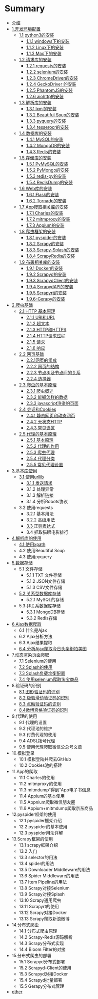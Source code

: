 # Summary

* [介绍](README.md)
* [1.开发环境配置](1.kaifahuanjing/1kai-fa-huan-jing-pei-zhi.md)
  * [1.1 python3的安装](1.kaifahuanjing/1.1-python3.md)
    * [1.1.1 windows下的安装](1.kaifahuanjing/1.1.1-windows.md)
    * [1.1.2 Linux下的安装](1.kaifahuanjing/1.1.2-linux.md)
    * [1.1.3 Mac下的安装](1.kaifahuanjing/113-macxia-de-an-zhuang.md)
  * [1.2 请求库的安装](1.kaifahuanjing/12-qing-qiu-ku-de-an-zhuang.md)
    * [1.2.1 requests的安装](1.kaifahuanjing/12-qing-qiu-ku-de-an-zhuang/121-requestsde-an-zhuang.md)
    * [1.2.2 selenium的安装](1.kaifahuanjing/12-qing-qiu-ku-de-an-zhuang/122-seleniumde-an-zhuang.md)
    * [1.2.3 ChromeDriver的安装](1.kaifahuanjing/12-qing-qiu-ku-de-an-zhuang/123-chromedriverde-an-zhuang.md)
    * [1.2.4 GeckoDriver 的安装](1.kaifahuanjing/12-qing-qiu-ku-de-an-zhuang/124-grckodriverde-an-zhuang.md)
    * [1.2.5 PhantomJS的安装](1.kaifahuanjing/12-qing-qiu-ku-de-an-zhuang/125-phantomjsde-an-zhuang.md)
    * [1.2.6 aiohttp的安装](1.kaifahuanjing/12-qing-qiu-ku-de-an-zhuang/125-aiohttpde-an-zhuang.md)
  * [1.3 解析库的安装](1.kaifahuanjing/1.3.md)
    * [1.3.1 lxml的安装](1.kaifahuanjing/1.3/131-lxmlde-an-zhuang.md)
    * [1.3.2 Beautiful Soup的安装](1.kaifahuanjing/1.3/132-beautiful-soupde-an-zhuang.md)
    * [1.3.3 pyquery的安装](1.kaifahuanjing/1.3/133-pyqueryde-an-zhuang.md)
    * [1.3.4 tesserocr的安装](1.kaifahuanjing/1.3/134-tesserocrde-an-zhuang.md)
  * [1.4 数据库的安装](1.kaifahuanjing/14-shu-ju-ku-de-an-zhuang.md)
    * [1.4.1 MySQL的安装](1.kaifahuanjing/14-shu-ju-ku-de-an-zhuang/141-mysqlde-an-zhuang.md)
    * [1.4.2 MongoDB的安装](1.kaifahuanjing/14-shu-ju-ku-de-an-zhuang/142-mongodbde-an-zhuang.md)
    * [1.4.3 Redis的安装](1.kaifahuanjing/14-shu-ju-ku-de-an-zhuang/143-redisde-an-zhuang.md)
  * [1.5 存储库的安装](1.kaifahuanjing/15-cun-chu-ku-de-an-zhuang.md)
    * [1.5.1 PyMySQL的安装](1.kaifahuanjing/15-cun-chu-ku-de-an-zhuang/151-pymysqlde-an-zhuang.md)
    * [1.5.2 PyMongo的安装](1.kaifahuanjing/15-cun-chu-ku-de-an-zhuang/152-pymongode-an-zhuang.md)
    * [1.5.3 redis-py的安装](1.kaifahuanjing/15-cun-chu-ku-de-an-zhuang/153-redis-pyde-an-zhuang.md)
    * [1.5.4 RedisDump的安装](1.kaifahuanjing/15-cun-chu-ku-de-an-zhuang/154-redisdumpde-an-zhuang.md)
  * [1.6 Web库的安装](1.kaifahuanjing/16-webku-de-an-zhuang.md)
    * [1.6.1 Flask的安装](1.kaifahuanjing/16-webku-de-an-zhuang/161-flaskde-an-zhuang.md)
    * [1.6.2 Tornado的安装](1.kaifahuanjing/16-webku-de-an-zhuang/162-tornadode-an-zhuang.md)
  * [1.7 App爬取相关库的安装](1.kaifahuanjing/17-apppa-qu-xiang-guan-ku-de-an-zhuang.md)
    * [1.7.1 Charles的安装](1.kaifahuanjing/17-apppa-qu-xiang-guan-ku-de-an-zhuang/171-charlesde-an-zhuang.md)
    * [1.7.2 mitmproxy的安装](1.kaifahuanjing/17-apppa-qu-xiang-guan-ku-de-an-zhuang/172-mitmproxyde-an-zhuang.md)
    * [1.7.3 Appium的安装](1.kaifahuanjing/17-apppa-qu-xiang-guan-ku-de-an-zhuang/173-appiumde-an-zhuang.md)
  * [1.8 爬虫框架的安装](1.kaifahuanjing/18-pa-chong-kuang-jia-de-an-zhuang.md)
    * [1.8.1 pyspider的安装](1.kaifahuanjing/18-pa-chong-kuang-jia-de-an-zhuang/181-pyspiderde-an-zhuang.md)
    * [1.8.2 Scrapy的安装](1.kaifahuanjing/18-pa-chong-kuang-jia-de-an-zhuang/182-scrapyde-an-zhuang.md)
    * [1.8.3 Scrapy-Splash的安装](1.kaifahuanjing/18-pa-chong-kuang-jia-de-an-zhuang/183-scrapy-splashde-an-zhuang.md)
    * [1.8.4 ScrapyRedis的安装](1.kaifahuanjing/18-pa-chong-kuang-jia-de-an-zhuang/184-scrapy-splashde-an-zhuang.md)
  * [1.9 布署相关库的安装](1.kaifahuanjing/19-bu-shu-xiang-guan-ku-de-an-zhuang.md)
    * [1.9.1 Docker的安装](1.kaifahuanjing/19-bu-shu-xiang-guan-ku-de-an-zhuang/191-dockerde-an-zhuang.md)
    * [1.9.2 Scrapyd的安装](1.kaifahuanjing/19-bu-shu-xiang-guan-ku-de-an-zhuang/192-scrapydde-an-zhuang.md)
    * [1.9.3 ScrapydClient的安装](1.kaifahuanjing/19-bu-shu-xiang-guan-ku-de-an-zhuang/193-scrapydclientde-an-zhuang.md)
    * [1.9.4 ScrapydAPI的安装](1.kaifahuanjing/19-bu-shu-xiang-guan-ku-de-an-zhuang/194-scrapydapide-an-zhuang.md)
    * [1.9.5 Scrapyrt的安装](1.kaifahuanjing/19-bu-shu-xiang-guan-ku-de-an-zhuang/195-scrapyrtde-an-zhuang.md)
    * [1.9.6-Gerapy的安装](1.kaifahuanjing/19-bu-shu-xiang-guan-ku-de-an-zhuang/196-gerapyde-an-zhuang.md)
* [2.爬虫基础](2pa-chong-ji-chu.md)
  * [2.1 HTTP 基本原理](2pa-chong-ji-chu/21-http-ji-ben-yuan-li.md)
    * [2.1.1 URI和URL](2pa-chong-ji-chu/21-http-ji-ben-yuan-li/211-urihe-url.md)
    * [2.1.2 超文本](2pa-chong-ji-chu/21-http-ji-ben-yuan-li/212-chao-wen-ben.md)
    * [2.1.3 HTTP和HTTPS](2pa-chong-ji-chu/21-http-ji-ben-yuan-li/213-httphe-https.md)
    * [2.1.4 HTTP请求过程](2pa-chong-ji-chu/21-http-ji-ben-yuan-li/214-httpqing-qiu-guo-cheng.md)
    * [2.1.5 请求](2pa-chong-ji-chu/21-http-ji-ben-yuan-li/215-qing-qiu.md)
    * [2.1.6 响应](2pa-chong-ji-chu/21-http-ji-ben-yuan-li/216-xiang-ying.md)
  * [2.2 网页基础](2pa-chong-ji-chu/22-wang-ye-ji-chu.md)
    * [2.2.1网页的组成](2pa-chong-ji-chu/22-wang-ye-ji-chu/221wang-ye-de-zu-cheng.md)
    * [2.2.2 网页的结构](2pa-chong-ji-chu/22-wang-ye-ji-chu/222-wang-ye-de-jie-gou.md)
    * [2.2.3 节点树及节点间的关系](2pa-chong-ji-chu/22-wang-ye-ji-chu/223-jie-dian-shu-ji-jie-dian-jian-de-guan-xi.md)
    * [2.2.4 选择器](2pa-chong-ji-chu/22-wang-ye-ji-chu/224-xuan-ze-qi.md)
  * [2.3 爬虫的基本原理](2pa-chong-ji-chu/23-pa-chong-de-ji-ben-yuan-li.md)
    * [2.3.1 爬虫概述](2pa-chong-ji-chu/23-pa-chong-de-ji-ben-yuan-li/231-pa-chong-gai-shu.md)
    * [2.3.2 能抓怎样的数据](2pa-chong-ji-chu/23-pa-chong-de-ji-ben-yuan-li/232-neng-zhua-zen-yang-de-shu-ju.md)
    * [2.3.3 javascript渲染的页面](2pa-chong-ji-chu/23-pa-chong-de-ji-ben-yuan-li/233-javascriptxuan-ran-de-ye-mian.md)
  * [2.4 会话和Cookies](2pa-chong-ji-chu/24-hui-hua-he-cookies.md)
    * [2.4.1 静态网页和动态网页](2pa-chong-ji-chu/24-hui-hua-he-cookies/241-jing-tai-wang-ye-he-dong-tai-wang-ye.md)
    * [2.4.2 无状态HTTP](2pa-chong-ji-chu/24-hui-hua-he-cookies/242-wu-zhuang-tai-http.md)
    * [2.4.3 常见误区](2pa-chong-ji-chu/24-hui-hua-he-cookies/243-chang-jian-wu-qu.md)
  * [2.5 代理的基本原理](2pa-chong-ji-chu/25-dai-li-de-ji-ben-yuan-li.md)
    * [2.5.1 基本原理](2pa-chong-ji-chu/25-dai-li-de-ji-ben-yuan-li/251-ji-ben-yuan-li.md)
    * [2.5.2 代理的作用](2pa-chong-ji-chu/25-dai-li-de-ji-ben-yuan-li/252-dai-li-de-zuo-yong.md)
    * [2.5.3 爬虫代理](2pa-chong-ji-chu/25-dai-li-de-ji-ben-yuan-li/253-pa-chong-dai-li.md)
    * [2.5.4 代理分类](2pa-chong-ji-chu/25-dai-li-de-ji-ben-yuan-li/254-dai-li-fen-lei.md)
    * [2.5.5 常见代理设置](2pa-chong-ji-chu/25-dai-li-de-ji-ben-yuan-li/255-chang-jian-dai-li-she-zhi.md)
* [3.基本库使用](3ji-ben-ku-shi-yong.md)
  * [3.1 使用urllib](3ji-ben-ku-shi-yong/31-shi-yong-urllib.md)
    * [3.1.1 发送请求](3ji-ben-ku-shi-yong/31-shi-yong-urllib/311-fa-song-qing-qiu.md)
    * 3.1.2 处理异常
    * 3.1.3 解析链接
    * 3.1.4 分析Robots协议
  * 3.2 使用requests
    * 3.2.1 基本用法
    * 3.2.2 高级用法
    * [3.3 正则表达式](3-ji-ben-ku-de-shi-yong/33-zheng-ze-biao-da-shi.md)
    * 3.4 抓取猫眼电影排行
* [4.解析库的使用](4jie-xi-ku-de-shi-yong.md)
  * [4.1 使用xpath](4jie-xi-ku-de-shi-yong/41-shi-yong-xpath.md)
  * 4.2 使用Beautiful Soup
  * 4.3 使用pyquery
* [5.数据存储](5shu-ju-cun-chu.md)
  * 5.1 文件存储
    * 5.1.1 TXT 文件存储
    * 5.1.2 JSON文件存储
    * 5.1.3 CSV文件存储
  * [5.2 关系型数据库存储](5shu-ju-cun-chu/52-guan-xi-xing-shu-ju-ku-cun-chu.md)
    * 5.2.1 MySQL的存储
  * 5.3 非关系数据库存储
    * 5.3.1 MongoDB存储
    * 5.3.2 Redis存储
* [6.Ajax数据爬取](6ajaxshu-ju-pa-qu.md)
  * 6.1 什么是Ajax
  * 6.2 Ajax分析方法
  * 6.3 Ajax结果提取
  * [6.4 分析Ajax爬取今日头条街拍美图](6ajaxshu-ju-pa-qu/64-fen-xi-ajax-pa-qu-jin-ri-tou-tiao-jie-pai-mei-tu.md)
* 7.动态渲染页面爬取
  * 7.1 Selenium的使用
  * [7.2 Splash的使用](7dong-tai-xuan-ran-ye-mian-pa-qu/72-splashde-shi-yong.md)
  * [7.3 Splash负载均衡配置](7dong-tai-xuan-ran-ye-mian-pa-qu/73-splashfu-zai-jun-heng-pei-zhi.md)
  * [7.4 使用selenium爬取淘宝商品](7dong-tai-xuan-ran-ye-mian-pa-qu/74-shi-yong-selenium-pa-qu-tao-bao-shang-pin.md)
* 8.验证码的识别
  * [8.1 图形验证码的识别](8yan-zheng-ma-de-shi-bie/81-tu-xing-yan-zheng-ma-de-shi-bie.md)
  * [8.2 极验滑动验证码的识别](8yan-zheng-ma-de-shi-bie/82-ji-yan-hua-dong-yan-zheng-ma-de-shi-bie.md)
  * [8.3 点触验证码的识别](8yan-zheng-ma-de-shi-bie/83-dian-hong-yan-zheng-ma-de-shi-bie.md)
  * [8.4微博宫格验证码的识别](8yan-zheng-ma-de-shi-bie/84wei-bo-gong-ge-yan-zheng-ma-de-shi-bie.md)
* 9.代理的使用
  * 9.1 代理的设置
  * 9.2 代理池的维护
  * 9.3 付费代理的使用
  * 9.4 ADSL拨号代理
  * 9.5 使用代理爬取微信公总号文章
* 10.模拟登录
  * 10.1 模拟登陆并爬去GitHub
  * 10.2 Cookies池的搭建
* 11.App的爬取
  * 11.1 Charles的使用
  * 11.2 mitmproxy的使用
  * 11.3 mitmdump“得到”App电子书信息
  * 11.4 Appium的基本使用
  * 11.5 Appnium爬取微信朋友圈
  * 11.6 Appium+mitmdump爬取京东商品
* 12.pyspider框架的使用
  * 12.1 pyspider框架介绍
  * 12.2 pyspider的基本使用
  * 12.3 pyspider用法详解
* 13.Scrapy框架的使用
  * 13.1 scrapy框架介绍
  * 13.2 入门
  * 13.3 selector的用法
  * 13.4 spider的用法
  * 13.5 Downloader Middleware的用法
  * 13.6 Spider Middleware的用法
  * 13.7 Item Pipeline的用法
  * 13.8 Scrapy对接Selenium
  * 13.9 Scrapy对接Splash
  * 13.10 Scrapy通用爬虫
  * 13.11 Scrapyrt的使用
  * 13.12 Scrapy对接Docker
  * 13.13 Scrapy爬取新浪微博
* 14.分布式爬虫
  * 14.1 分布式爬虫原理
  * 14.2 Scrapy-Redis源码解析
  * 14.3 Scrapy分布式实现
  * 14.4 Bloom Filter的对接
* 15.分布式爬虫的部署
  * 15.1 Scrapyd分布式部署
  * 15.2 Scrapyd-Client的使用
  * 15.3 Scrapyd对接Docker
  * 15.4 Scrapyd批量部署
  * 15.5 Gerapy分布式管理
* [other](other.md)


